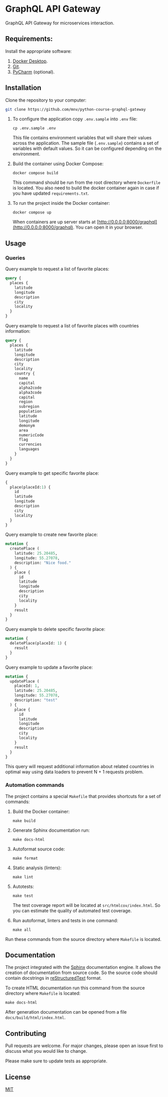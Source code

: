 # GraphQL API Gateway

GraphQL API Gateway for microservices interaction.

## Requirements:

Install the appropriate software:

1. [Docker Desktop](https://www.docker.com).
2. [Git](https://github.com/git-guides/install-git).
3. [PyCharm](https://www.jetbrains.com/ru-ru/pycharm/download) (optional).

## Installation

Clone the repository to your computer:
```bash
git clone https://github.com/mnv/python-course-graphql-gateway
```

1. To configure the application copy `.env.sample` into `.env` file:
    ```shell
    cp .env.sample .env
    ```
   
    This file contains environment variables that will share their values across the application.
    The sample file (`.env.sample`) contains a set of variables with default values. 
    So it can be configured depending on the environment.

2. Build the container using Docker Compose:
    ```shell
    docker compose build
    ```
    This command should be run from the root directory where `Dockerfile` is located.
    You also need to build the docker container again in case if you have updated `requirements.txt`.

3. To run the project inside the Docker container:
    ```shell
    docker compose up
    ```
   When containers are up server starts at [http://0.0.0.0:8000/graphql](http://0.0.0.0:8000/graphql). You can open it in your browser.

## Usage

### Queries

Query example to request a list of favorite places: 
```graphql
query {
  places {
    latitude
    longitude
    description
    city
    locality
  }
}
```

Query example to request a list of favorite places with countries information: 
```graphql
query {
  places {
    latitude
    longitude
    description
    city
    locality
    country {
      name
      capital
      alpha2code
      alpha3code
      capital
      region
      subregion
      population
      latitude
      longitude
      demonym
      area
      numericCode
      flag
      currencies
      languages
    }
  }
}
```

Query example to get specific favorite place: 
```graphql
{
  place(placeId:1) {
    id
    latitude
    longitude
    description
    city
    locality
  }
}
```

Query example to create new favorite place: 
```graphql
mutation {
  createPlace (
    latitude: 25.20485,
    longitude: 55.27078,
    description: "Nice food."
  ) {
    place {
      id
      latitude
      longitude
      description
      city
      locality
    }
    result
  }
}
```

Query example to delete specific favorite place: 
```graphql
mutation {
  deletePlace(placeId: 1) {
    result
  }
}
```

Query example to update a favorite place: 
```graphql
mutation {
  updatePlace (
    placeId: 1,
    latitude: 25.20485,
    longitude: 55.27078,
    description: "test"
  ) {
    place {
      id
      latitude
      longitude
      description
      city
      locality
    }
    result
  }
}
```

This query will request additional information about related countries in optimal way using data loaders to prevent N + 1 requests problem.

### Automation commands

The project contains a special `Makefile` that provides shortcuts for a set of commands:
1. Build the Docker container:
    ```shell
    make build
    ```

2. Generate Sphinx documentation run:
    ```shell
    make docs-html
    ```

3. Autoformat source code:
    ```shell
    make format
    ```

4. Static analysis (linters):
    ```shell
    make lint
    ```

5. Autotests:
    ```shell
    make test
    ```

    The test coverage report will be located at `src/htmlcov/index.html`. 
    So you can estimate the quality of automated test coverage.

6. Run autoformat, linters and tests in one command:
    ```shell
    make all
    ```

Run these commands from the source directory where `Makefile` is located.

## Documentation

The project integrated with the [Sphinx](https://www.sphinx-doc.org/en/master/) documentation engine. 
It allows the creation of documentation from source code. 
So the source code should contain docstrings in [reStructuredText](https://docutils.sourceforge.io/rst.html) format.

To create HTML documentation run this command from the source directory where `Makefile` is located:
```shell
make docs-html
```

After generation documentation can be opened from a file `docs/build/html/index.html`.

## Contributing
Pull requests are welcome. For major changes, please open an issue first to discuss what you would like to change.

Please make sure to update tests as appropriate.

## License
[MIT](https://choosealicense.com/licenses/mit/)

